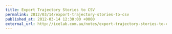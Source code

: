 ```yaml
---
title: Export Trajectory Stories to CSV
permalink: 2012/03/14/export-trajectory-stories-to-csv
published_at: 2012-03-14 12:30:00 +0000
external_url: http://icelab.com.au/notes/export-trajectory-stories-to-csv/
---
```

